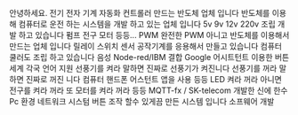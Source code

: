안녕하세요.
전기 전자 기계 자동화 컨트롤러 만드는 반도체 업체 입니다
반도체를 이용해 컴퓨터로 운전 하는 시스템을 개발 하고 있는 업체 입니다
5v 9v 12v 220v 조립 개발 하고 있습니다
펌프 전구 모터 등등...
PWM 완전한 PWM 아니고 반도체를 이용해서 만드는 업체 입니다
릴레이 스위치 센서 공작기계를 응용해서 만들고 있습니다
컴퓨터 쿨러도 조립 하고 있습니다
음성 Node-red/IBM 결합 Google 어시트턴트 이용한 버튼 세계 각국 언어 지원 
선풍기를 켜라 말하면 진짜로 선풍기가 켜진니다 선풍기를 꺼라 말하면 진짜로
꺼진 니다 컴퓨터 핸드폰 어스턴트 앱을 사용 
등등 LED 켜라 꺼라
아니면 전구를 켜라 꺼라
또 모터를 켜라 꺼라 등등
MQTT-fx / SK-telecom 개발한 신에 한수 Pc 환경 네트워크 시스텀 버튼 조작 할수 있게끔
만든 시스템 입니다
소프웨어 개발
